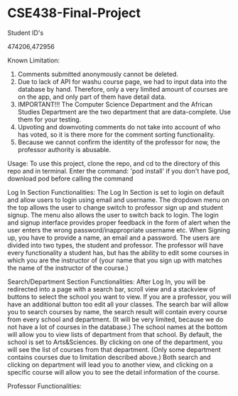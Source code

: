 # CSE438-Final-Project

Student ID's

474206,472956

Known Limitation:
  1. Comments submitted anonymously cannot be deleted.
  2. Due to lack of API for washu course page, we had to input data into the database by hand. Therefore, only a very limited amount of courses are on the app, and only part of them have detail data.
  3. IMPORTANT!!! The Computer Science Department and the African Studies Department are the two department that are data-complete. Use them for your testing.
  4. Upvoting and downvoting comments do not take into account of who has voted, so it is there more for the comment sorting functionality.
  5. Because we cannot confirm the identity of the professor for now, the professor authority is abusable.
  
Usage:
To use this project, clone the repo, and cd to the directory of this repo and in terminal.
Enter the command: 'pod install'
if you don't have pod, download pod before calling the command

Log In Section Functionalities:
The Log In Section is set to login on default and allow users to login using email and username. The dropdown menu on the top allows the user to change switch to professor sign up and student signup. The menu also allows the user to switch back to login. The login and signup interface provides proper feedback in the form of alert when the user enters the wrong password/inappropriate username etc. When Signing up, you have to provide a name, an email and a password. The users are divided into two types, the student and professor. The professor will have every functionality a student has, but has the ability to edit some courses in which you are the instructor of (your name that you sign up with matches the name of the instructor of the course.)

Search/Department Section Functionalities:
After Log In, you will be redirected into a page with a search bar, scroll view and a stackview of buttons to select the school you want to view. If you are a professor, you will have an additional button too edit all your classes. The search bar will allow you to search courses by name, the search result will contain every course from every school and department. (It will be very limited, because we do not have a lot of courses in the database.) The school names at the bottom will allow you to view lists of department from that school. By default, the school is set to Arts&Sciences. By clicking on one of the department, you will see the list of courses from that department. (Only some department contains courses due to limitation described above.) Both search and clicking on department will lead you to another view, and clicking on a specific course will allow you to see the detail information of the course.

Professor Functionalities:
